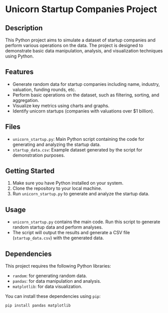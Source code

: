 # Unicorn Startup Companies Project

## Description

This Python project aims to simulate a dataset of startup companies and perform various operations on the data. The project is designed to demonstrate basic data manipulation, analysis, and visualization techniques using Python.

## Features

- Generate random data for startup companies including name, industry, valuation, funding rounds, etc.
- Perform basic operations on the dataset, such as filtering, sorting, and aggregation.
- Visualize key metrics using charts and graphs.
- Identify unicorn startups (companies with valuations over $1 billion).

## Files

- `unicorn_startup.py`: Main Python script containing the code for generating and analyzing the startup data.
- `startup_data.csv`: Example dataset generated by the script for demonstration purposes.

## Getting Started

1. Make sure you have Python installed on your system.
2. Clone the repository to your local machine.
3. Run `unicorn_startup.py` to generate and analyze the startup data.

## Usage

- `unicorn_startup.py` contains the main code. Run this script to generate random startup data and perform analyses.
- The script will output the results and generate a CSV file (`startup_data.csv`) with the generated data.

## Dependencies

This project requires the following Python libraries:

- `random`: for generating random data.
- `pandas`: for data manipulation and analysis.
- `matplotlib`: for data visualization.

You can install these dependencies using `pip`:

```bash
pip install pandas matplotlib
